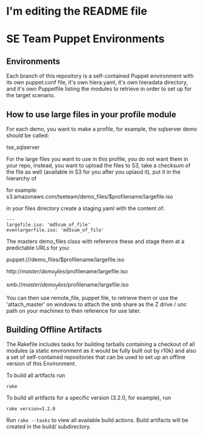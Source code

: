 # I'm editing the README file
# SE Team Puppet Environments #

## Environments ##

Each branch of this repository is a self-contained Puppet environment with its
own puppet.conf file, it's own hiera.yaml, it's own hieradata directory, and
it's own Puppetfile listing the modules to retrieve in order to set up for the
target scenario.


## How to use large files in your profile module ##

For each demo, you want to make a profile, for example, the sqlserver demo should be called:

tse_sqlserver 

For the large files you want to use in this profile, you do not want them in
your repo, instead, you want to upload the files to S3, take a checksum of the
file as well (available in S3 for you after you uplaod it), put it in the
hierarchy of

for example:
s3.amazonaws.com/tseteam/demo_files/$profilename/largefile.iso

in your files directory create a staging.yaml with the content of:

    ---
    largefile.iso: 'md5sum_of_file'
    evenlargerfile.iso: 'md5sum_of_file'

The masters demo_files class with reference these and stage them at a
predictable URLs for you:

puppet:///demo_files/$profilename/largefile.iso

http://$master/demo_files/$profilename/largefile.iso

smb://$master/demo_files/$profilename/largefile.iso

You can then use remote_file, puppet file, to retrieve them or use the
'attach_master' on windows to attach the smb share as the Z drive / unc path on
your machines to then reference for use later.

## Building Offline Artifacts ##

The Rakefile includes tasks for building tarballs containing a checkout of all
modules (a static environment as it would be fully built out by r10k) and also
a set of self-contained repositories that can be used to set up an offline
version of this Environment.

To build all artifacts run

    rake

To build all artifacts for a specific version (3.2.0, for example), run

    rake version=3.2.0

Run `rake --tasks` to view all available build actions. Build artifacts will be
created in the build/ subdirectory.

